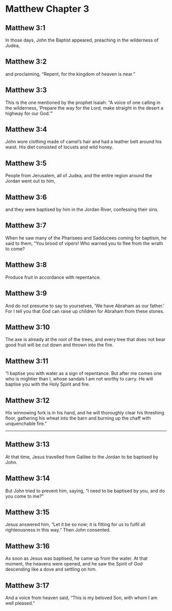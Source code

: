 # Matthew Chapter 3

## Matthew 3:1

In those days, John the Baptist appeared, preaching in the wilderness of Judea,

## Matthew 3:2

and proclaiming, “Repent, for the kingdom of heaven is near.”

## Matthew 3:3

This is the one mentioned by the prophet Isaiah: “A voice of one calling in the wilderness, ‘Prepare the way for the Lord, make straight in the desert a highway for our God.’”

## Matthew 3:4

John wore clothing made of camel’s hair and had a leather belt around his waist. His diet consisted of locusts and wild honey.

## Matthew 3:5

People from Jerusalem, all of Judea, and the entire region around the Jordan went out to him,

## Matthew 3:6

and they were baptised by him in the Jordan River, confessing their sins.

## Matthew 3:7

When he saw many of the Pharisees and Sadducees coming for baptism, he said to them, “You brood of vipers! Who warned you to flee from the wrath to come?

## Matthew 3:8

Produce fruit in accordance with repentance.

## Matthew 3:9

And do not presume to say to yourselves, ‘We have Abraham as our father.’ For I tell you that God can raise up children for Abraham from these stones.

## Matthew 3:10

The axe is already at the root of the trees, and every tree that does not bear good fruit will be cut down and thrown into the fire.

## Matthew 3:11

“I baptise you with water as a sign of repentance. But after me comes one who is mightier than I, whose sandals I am not worthy to carry. He will baptise you with the Holy Spirit and fire.

## Matthew 3:12

His winnowing fork is in his hand, and he will thoroughly clear his threshing floor, gathering his wheat into the barn and burning up the chaff with unquenchable fire.”

---

## Matthew 3:13

At that time, Jesus travelled from Galilee to the Jordan to be baptised by John.

## Matthew 3:14

But John tried to prevent him, saying, “I need to be baptised by you, and do you come to me?”

## Matthew 3:15

Jesus answered him, “Let it be so now; it is fitting for us to fulfil all righteousness in this way.” Then John consented.

## Matthew 3:16

As soon as Jesus was baptised, he came up from the water. At that moment, the heavens were opened, and he saw the Spirit of God descending like a dove and settling on him.

## Matthew 3:17

And a voice from heaven said, “This is my beloved Son, with whom I am well pleased.”
